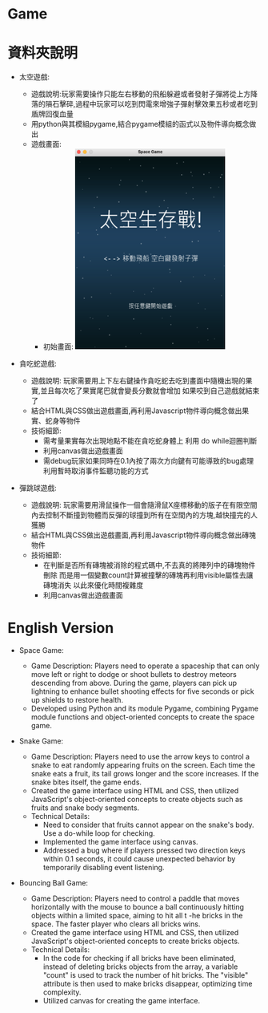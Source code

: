 # Game

# 資料夾說明

* 太空遊戲:
  * 遊戲說明:玩家需要操作只能左右移動的飛船躲避或者發射子彈將從上方降落的隕石擊碎,過程中玩家可以吃到閃電來增強子彈射擊效果五秒或者吃到盾牌回復血量
  * 用python與其模組pygame,結合pygame模組的函式以及物件導向概念做出
  * 遊戲畫面:
    * 初始畫面:
      <img height="400" width="300" src="https://github.com/nickchen111/Game/blob/main/Space%20Game/img/%E5%A4%AA%E7%A9%BA%E9%81%8A%E6%88%B2%E9%96%8B%E5%A7%8B%E7%95%AB%E9%9D%A2.png">
   
 
* 貪吃蛇遊戲:
  * 遊戲說明: 玩家需要用上下左右鍵操作貪吃蛇去吃到畫面中隨機出現的果實,並且每次吃了果實尾巴就會變長分數就會增加 如果咬到自己遊戲就結束了
  * 結合HTML與CSS做出遊戲畫面,再利用Javascript物件導向概念做出果實、蛇身等物件
  * 技術細節:
    * 需考量果實每次出現地點不能在貪吃蛇身體上 利用 do while迴圈判斷
    * 利用canvas做出遊戲畫面
    * 需debug玩家如果同時在0.1內按了兩次方向鍵有可能導致的bug處理 利用暫時取消事件監聽功能的方式
* 彈跳球遊戲:
  * 遊戲說明: 玩家需要用滑鼠操作一個會隨滑鼠X座標移動的版子在有限空間內去控制不斷撞到物體而反彈的球撞到所有在空間內的方塊,越快撞完的人獲勝
  * 結合HTML與CSS做出遊戲畫面,再利用Javascript物件導向概念做出磚塊物件
  * 技術細節:
    * 在判斷是否所有磚塊被消除的程式碼中,不去真的將陣列中的磚塊物件刪除 而是用一個變數count計算被撞擊的磚塊再利用visible屬性去讓磚塊消失 以此來優化時間複雜度
    * 利用canvas做出遊戲畫面
# English Version
* Space Game:
  * Game Description: Players need to operate a spaceship that can only move left or right to dodge or shoot bullets to destroy meteors descending from above. During the game, players      can pick up lightning to enhance bullet shooting effects for five seconds or pick up shields to restore health.
  * Developed using Python and its module Pygame, combining Pygame module functions and object-oriented concepts to create the space game.
    
* Snake Game:
  * Game Description: Players need to use the arrow keys to control a snake to eat randomly appearing fruits on the screen. Each time the snake eats a fruit, its tail grows longer and      the score increases. If the snake bites itself, the game ends.
  * Created the game interface using HTML and CSS, then utilized JavaScript's object-oriented concepts to create objects such as fruits and snake body segments.
  * Technical Details:
    * Need to consider that fruits cannot appear on the snake's body. Use a do-while loop for checking.
    * Implemented the game interface using canvas.
    * Addressed a bug where if players pressed two direction keys within 0.1 seconds, it could cause unexpected behavior by temporarily disabling event listening.

* Bouncing Ball Game:
  * Game Description: Players need to control a paddle that moves horizontally with the mouse to bounce a ball continuously hitting objects within a limited space, aiming to hit all t      -he bricks in the space. The faster player who clears all bricks wins.
  * Created the game interface using HTML and CSS, then utilized JavaScript's object-oriented concepts to create bricks objects.
  * Technical Details:
    * In the code for checking if all bricks have been eliminated, instead of deleting bricks objects from the array, a variable "count" is used to track the number of hit bricks. The
      "visible" attribute is then used to make bricks disappear, optimizing time complexity.
    * Utilized canvas for creating the game interface.
